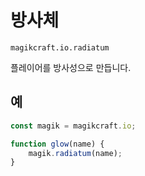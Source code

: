 
# 방사체

`magikcraft.io.radiatum`

플레이어를 방사성으로 만듭니다.

## 예

```javascript
const magik = magikcraft.io;

function glow(name) {
    magik.radiatum(name);
}
```